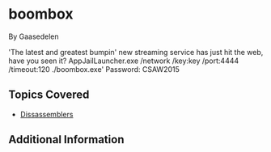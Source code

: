 # boombox
By Gaasedelen

'The latest and greatest bumpin' new streaming service has just hit the web, have you seen it?
AppJailLauncher.exe /network /key:key /port:4444 /timeout:120 ./boombox.exe'
Password: CSAW2015

## Topics Covered

- [Dissassemblers](/reverse-engineering/what-are-disassemblers/)

## Additional Information


